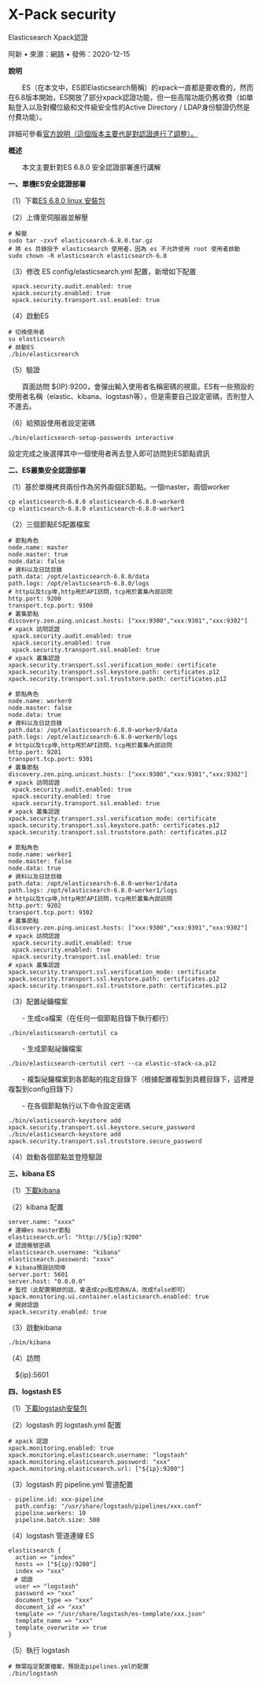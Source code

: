 # X-Pack security

Elasticsearch Xpack認證

 阿新 • 來源：網路 • 發佈：2020-12-15  


**說明**

　　ES（在本文中，ES即Elasticsearch簡稱）的xpack一直都是要收費的，然而在6.8版本開始，ES開放了部分xpack認證功能，但一些高階功能仍舊收費（如單點登入以及對欄位級和文件級安全性的Active Directory / LDAP身份驗證仍然是付費功能）。

詳細可參看[官方說明（這個版本主要也是對認證進行了調整）。](https://www.elastic.co/guide/en/elasticsearch/reference/6.8/release-highlights-6.8.0.html)

**概述**

　　本文主要針對ES 6.8.0 安全認證部署進行講解

**一、單機ES安全認證部署**

（1）下載[ES 6.8.0 linux 安裝包](https://artifacts.elastic.co/downloads/elasticsearch/elasticsearch-6.8.0.tar.gz)

（2）上傳至伺服器並解壓

```text
# 解壓
sudo tar -zxvf elasticsearch-6.8.0.tar.gz
# 將 es 目錄授予 elasticsearch 使用者，因為 es 不允許使用 root 使用者啟動
sudo chown -R elasticsearch elasticsearch-6.8
```

（3）修改 ES config/elasticsearch.yml 配置，新增如下配置

```text
 xpack.security.audit.enabled: true
 xpack.security.enabled: true
 xpack.security.transport.ssl.enabled: true
```

（4）啟動ES

```text
# 切換使用者
su elasticsearch
# 啟動ES
./bin/elasticsrearch
```

（5）驗證

　　頁面訪問 ${IP}:9200，會彈出輸入使用者名稱密碼的視窗。ES有一些預設的使用者名稱（elastic、kibana、logstash等），但是需要自己設定密碼，否則登入不進去。

（6）給預設使用者設定密碼

```text
./bin/elasticsearch-setup-passwords interactive
```

設定完成之後選擇其中一個使用者再去登入即可訪問到ES節點資訊

**二、ES叢集安全認證部署**

（1）基於單機拷貝兩份作為另外兩個ES節點。一個master，兩個worker

```text
cp elasticsearch-6.8.0 elasticsearch-6.8.0-worker0
cp elasticsearch-6.8.0 elasticsearch-6.8.0-worker1
```

（2）三個節點ES配置檔案

```text
# 節點角色
node.name: master
node.master: true
node.data: false
# 資料以及日誌目錄
path.data: /opt/elasticsearch-6.8.0/data
path.logs: /opt/elasticsearch-6.8.0/logs
# http以及tcp埠,http用於API訪問，tcp用於叢集內部訪問
http.port: 9200
transport.tcp.port: 9300
# 叢集節點
discovery.zen.ping.unicast.hosts: ["xxx:9300","xxx:9301","xxx:9302"]
# xpack 訪問認證
 xpack.security.audit.enabled: true
 xpack.security.enabled: true
 xpack.security.transport.ssl.enabled: true
# xpack 叢集認證
xpack.security.transport.ssl.verification_mode: certificate
xpack.security.transport.ssl.keystore.path: certificates.p12
xpack.security.transport.ssl.truststore.path: certificates.p12
```

```text
# 節點角色
node.name: worker0
node.master: false
node.data: true
# 資料以及日誌目錄
path.data: /opt/elasticsearch-6.8.0-worker0/data
path.logs: /opt/elasticsearch-6.8.0-worker0/logs
# http以及tcp埠,http用於API訪問，tcp用於叢集內部訪問
http.port: 9201
transport.tcp.port: 9301
# 叢集節點
discovery.zen.ping.unicast.hosts: ["xxx:9300","xxx:9301","xxx:9302"]
# xpack 訪問認證
 xpack.security.audit.enabled: true
 xpack.security.enabled: true
 xpack.security.transport.ssl.enabled: true
# xpack 叢集認證
xpack.security.transport.ssl.verification_mode: certificate
xpack.security.transport.ssl.keystore.path: certificates.p12
xpack.security.transport.ssl.truststore.path: certificates.p12
```

```text
# 節點角色
node.name: worker1
node.master: false
node.data: true
# 資料以及日誌目錄
path.data: /opt/elasticsearch-6.8.0-worker1/data
path.logs: /opt/elasticsearch-6.8.0-worker1/logs
# http以及tcp埠,http用於API訪問，tcp用於叢集內部訪問
http.port: 9202
transport.tcp.port: 9302
# 叢集節點
discovery.zen.ping.unicast.hosts: ["xxx:9300","xxx:9301","xxx:9302"]
# xpack 訪問認證
 xpack.security.audit.enabled: true
 xpack.security.enabled: true
 xpack.security.transport.ssl.enabled: true
# xpack 叢集認證
xpack.security.transport.ssl.verification_mode: certificate
xpack.security.transport.ssl.keystore.path: certificates.p12
xpack.security.transport.ssl.truststore.path: certificates.p12
```

（3）配置祕鑰檔案

　　- 生成ca檔案（在任何一個節點目錄下執行都行）

```text
./bin/elasticsearch-certutil ca
```

　　- 生成節點祕鑰檔案

```text
./bin/elasticsearch-certutil cert --ca elastic-stack-ca.p12
```

　　- 複製祕鑰檔案到各節點的指定目錄下（根據配置複製到具體目錄下，這裡是複製到config目錄下）

　　- 在各個節點執行以下命令設定密碼

```text
./bin/elasticsearch-keystore add xpack.security.transport.ssl.keystore.secure_password
./bin/elasticsearch-keystore add xpack.security.transport.ssl.truststore.secure_password
```

（4）啟動各個節點並登陸驗證

**三、kibana ES**

（1）[下載kibana](https://artifacts.elastic.co/downloads/kibana/kibana-6.8.0-linux-x86_64.tar.gz)

（2）kibana 配置

```text
server.name: "xxxx"
# 連線es master節點
elasticsearch.url: "http://${ip}:9200"
# 認證賬號密碼
elasticsearch.username: "kibana"
elasticsearch.password: "xxxx"
# kibana預設訪問埠
server.port: 5601
server.host: "0.0.0.0"
# 監控（此配置開啟的話，會造成cpu監控為N/A，改成false即可）
xpack.monitoring.ui.container.elasticsearch.enabled: true
# 開啟認證
xpack.security.enabled: true
```

（3）啟動kibana

```text
./bin/kibana
```

（4）訪問

　${ip}:5601

**四、logstash ES**

（1）[下載logstash安裝包](https://artifacts.elastic.co/downloads/logstash/logstash-6.8.0.tar.gz)

（2）logstash 的 logstash.yml 配置

```text
# xpack 認證
xpack.monitoring.enabled: true
xpack.monitoring.elasticsearch.username: "logstash"
xpack.monitoring.elasticsearch.password: "xxx"
xpack.monitoring.elasticsearch.url: ["${ip}:9200"]
```

（3）logstash 的 pipeline.yml 管道配置

```text
- pipeline.id: xxx-pipeline
  path.config: "/usr/share/logstash/pipelines/xxx.conf"
  pipeline.workers: 10
  pipeline.batch.size: 500
```

（4）logstash 管道連線 ES

```text
elasticsearch {
  action => "index"
  hosts => ["${ip}:9200"]
  index => "xxx"
　# 認證
  user => "logstash"
  password => "xxx"
  document_type => "xxx"
  document_id => "xxx"
  template => "/usr/share/logstash/es-template/xxx.json"
  template_name => "xxx"
  template_overwrite => true
}
```

（5）執行 logstash

```text
# 無需指定配置檔案，預設走pipelines.yml的配置
./bin/logstash
```

